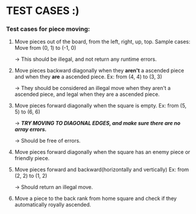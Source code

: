 # TEST CASES :)

### Test cases for piece moving: 

1. Move pieces out of the board, from the left, right, up, top. Sample cases: Move from (0, 1) to (-1, 0)
      
      -> This should be illegal, and not return any runtime errors. 
      
2. Move pieces backward diagonally when they **aren't** a ascended piece and when they **are** a ascended piece. Ex: from (4, 4) to (3, 3)
      
      -> They should be considered an illegal move when they aren't a ascended piece, and legal when they are a ascended piece.
3. Move pieces forward diagonally when the square is empty. Ex: from (5, 5) to (6, 6)

      -> ***TRY MOVING TO DIAGONAL EDGES, and make sure there are no array errors.***
      
      -> Should be free of errors.
4. Move pieces forward diagonally when the square has an enemy piece or friendly piece. 
	
4. Move pieces forward and backward(horizontally and vertically) Ex: from (2, 2) to (1, 2)

      -> Should return an illegal move. 

5. Move a piece to the back rank from home square and check if they automatically royally ascended. 


